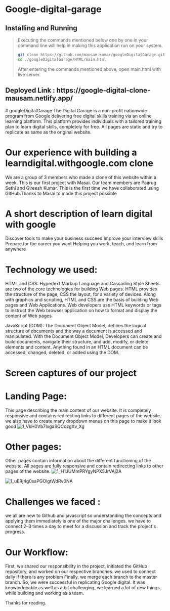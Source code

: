 # Google-digital-garage
## Installing and Running
> Executing the commands mentioned below one by one in your command line will help in making this application run on your system.
> 
> ```bash
> git clone https://github.com/mausam-kumar/googleDigitalGarage.git
> cd ./googleDigitalGarage/HTML/main.html
> ```
> After entering the commands mentioned above, open main.html with live server.

<h2> Deployed Link : https://google-digital-clone-mausam.netlify.app/ </h2>
# googleDigitalGarage
The Digital Garage is a non-profit nationwide program from Google delivering free digital skills training via an online learning platform. This platform provides individuals with a tailored training plan to learn digital skills, completely for free. All pages are static and try to replicate as same as the original website.


# Our experience with building a learndigital.withgoogle.com clone
We are a group of 3 members who made a clone of this website within a week. This is our first project with Masai. Our team members are Paarug Sethi and Gireesh Kumar. This is the first time we have collaborated using GitHub.Thanks to Masai to made this project possible

# A short description of learn digital with google
Discover tools to make your business succeed
Improve your interview skills
Prepare for the career you want
Helping you work, teach, and learn from anywhere

# Technology we used:
HTML and CSS: Hypertext Markup Language and Cascading Style Sheets are two of the core technologies for building Web pages. HTML provides the structure of the page, CSS the layout, for a variety of devices. Along with graphics and scripting, HTML and CSS are the basis of building Web pages and Web Applications. Web developers use HTML keywords or tags to instruct the Web browser application on how to format and display the content of Web pages.

JavaScript (DOM): The Document Object Model, defines the logical structure of documents and the way a document is accessed and manipulated. With the Document Object Model, Developers can create and build documents, navigate their structure, and add, modify, or delete elements and content. Anything found in an HTML document can be accessed, changed, deleted, or added using the DOM.

# Screen captures of our project
# Landing Page:
This page describing the main content of our website. It is completely responsive and contains redirecting links to different pages of the website. we also have to create many dropdown menus on this page to make it look good
![1_VkH0Vb7IxgaSQCqzgXv_Xg](https://user-images.githubusercontent.com/42299065/143765221-088c058a-c683-40a0-b0fe-58d39f761399.png)

# Other pages:
Other pages contain information about the different functioning of the website. All pages are fully responsive and contain redirecting links to other pages of the website.
![1_H1JUMmPRYgyNPX5JrVAj2A](https://user-images.githubusercontent.com/42299065/143765265-ac09369e-f492-4204-9858-50bf9cc5f171.png)

![1_uERj4g0saPGOlgtWdRv0NA](https://user-images.githubusercontent.com/42299065/143765281-fa49236d-c3b5-4043-ad49-795445505727.png)

# Challenges we faced :
we all are new to Github and javascript so understanding the concepts and applying them immediately is one of the major challenges.
we have to connect 2–3 times a day to meet for a discussion and track the project's progress.

# Our Workflow:
First, we shared our responsibility in the project, initiated the GitHub repository, and worked on our respective branches.
we used to connect daily if there is any problem
Finally, we merge each branch to the master branch.
So, we were successful in replicating Google digital. It was knowledgeable as well as a bit challenging, we learned a lot of new things while building and working as a team.

Thanks for reading.
